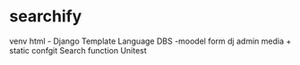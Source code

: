 # searchify

venv
html - Django Template Language
DBS -moodel
form
dj admin
media + static confgit
Search function
Unitest
